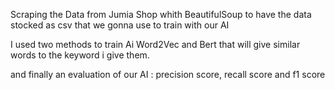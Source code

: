 Scraping the Data from Jumia Shop whith BeautifulSoup to have the data stocked as csv that we gonna use to train with our AI 

I used two methods to train Ai Word2Vec and Bert that will give similar words to the keyword i give them.

and finally an evaluation of our AI :  precision score, recall score and f1 score
